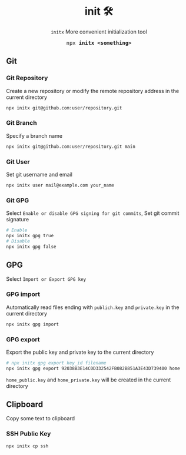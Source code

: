 <h1 align="center">init 🛠</h1>

<p align="center"><code>initx</code> More convenient initialization tool</p>

<pre align="center">npx <b>initx &lt;something&gt;</b></pre>

## Git

### Git Repository

Create a new repository or modify the remote repository address in the current directory

```bash
npx initx git@github.com:user/repository.git
```

### Git Branch

Specify a branch name

```bash
npx initx git@github.com:user/repository.git main
```

### Git User

Set git username and email

```bash
npx initx user mail@example.com your_name
```

### Git GPG

Select `Enable or disable GPG signing for git commits`, Set git commit signature

```bash
# Enable
npx initx gpg true
# Disable
npx initx gpg false
```

## GPG

Select `Import or Export GPG key`

### GPG import

Automatically read files ending with `publich.key` and `private.key` in the current directory

```bash
npx initx gpg import
```

### GPG export

Export the public key and private key to the current directory

```bash
# npx initx gpg export key_id filename
npx initx gpg export 92038B3E14C0D332542FB082B851A3E43D739400 home
```

`home_public.key` and `home_private.key` will be created in the current directory

## Clipboard

Copy some text to clipboard

### SSH Public Key

```bash
npx initx cp ssh
```
